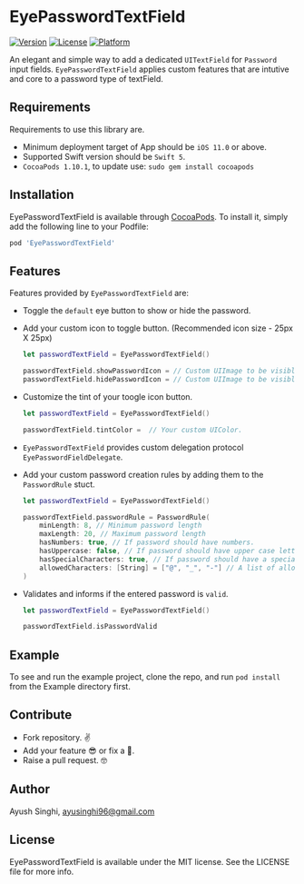 # EyePasswordTextField

[![Version](https://img.shields.io/cocoapods/v/EyePasswordTextField.svg?style=flat)](https://cocoapods.org/pods/EyePasswordTextField)
[![License](https://img.shields.io/cocoapods/l/EyePasswordTextField.svg?style=flat)](https://cocoapods.org/pods/EyePasswordTextField)
[![Platform](https://img.shields.io/cocoapods/p/EyePasswordTextField.svg?style=flat)](https://cocoapods.org/pods/EyePasswordTextField)

An elegant and simple way to add a dedicated `UITextField` for `Password` input fields. `EyePasswordTextField` applies custom features that are intutive and core to a password type of textField.

## Requirements

Requirements to use this library are.

* Minimum deployment target of App should be `iOS 11.0` or above.
* Supported Swift version should be `Swift 5`.
* `CocoaPods 1.10.1`, to update use: `sudo gem install cocoapods`

## Installation

EyePasswordTextField is available through [CocoaPods](https://cocoapods.org). To install
it, simply add the following line to your Podfile:

```ruby
pod 'EyePasswordTextField'
```

## Features

Features provided by `EyePasswordTextField` are:

* Toggle the `default` eye button to show or hide the password.
* Add your custom icon to toggle button. (Recommended icon size - 25px X 25px)

  ```Swift
  let passwordTextField = EyePasswordTextField()
  
  passwordTextField.showPasswordIcon = // Custom UIImage to be visible when password is not visible.
  passwordTextField.hidePasswordIcon = // Custom UIImage to be visible when password is visible.
  ```
* Customize the tint of your toogle icon button.

  ```Swift
  let passwordTextField = EyePasswordTextField()
  
  passwordTextField.tintColor =  // Your custom UIColor.
  ```
* `EyePasswordTextField` provides custom delegation protocol `EyePasswordFieldDelegate`.
* Add your custom password creation rules by adding them to the `PasswordRule` stuct.

  ```Swift
  let passwordTextField = EyePasswordTextField()
  
  passwordTextField.passwordRule = PasswordRule(
      minLength: 8, // Minimum password length
      maxLength: 20, // Maximum password length
      hasNumbers: true, // If password should have numbers.
      hasUppercase: false, // If password should have upper case letters.
      hasSpecialCharacters: true, // If password should have a special character.
      allowedCharacters: [String] = ["@", "_", "-"] // A list of allowed special characters.
  )
  ```
* Validates and informs if the entered password is `valid`.
  
  ```Swift
  let passwordTextField = EyePasswordTextField()
  
  passwordTextField.isPasswordValid
  ```

## Example

To see and run the example project, clone the repo, and run `pod install` from the Example directory first.

## Contribute

* Fork repository. ✌️
* Add your feature 😎 or fix a 🐛.
* Raise a pull request. 🤓

## Author

Ayush Singhi, ayusinghi96@gmail.com

## License

EyePasswordTextField is available under the MIT license. See the LICENSE file for more info.
